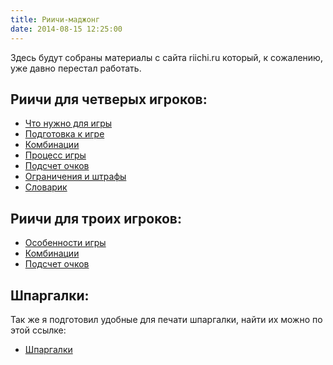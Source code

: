 ```yaml
---
title: Риичи-маджонг
date: 2014-08-15 12:25:00
---
```


Здесь будут собраны материалы с сайта riichi.ru который, к сожалению, уже давно перестал работать.

## Риичи для четверых игроков:

  * [Что нужно для игры](/2014/08/15/%D0%A0%D0%B8%D0%B8%D1%87%D0%B8-%D0%BC%D0%B0%D0%B4%D0%B6%D0%BE%D0%BD%D0%B3-%D0%A7%D1%82%D0%BE-%D0%BD%D1%83%D0%B6%D0%BD%D0%BE-%D0%B4%D0%BB%D1%8F-%D0%B8%D0%B3%D1%80%D1%8B/)
  * [Подготовка к игре](/2014/08/15/%D0%A0%D0%B8%D0%B8%D1%87%D0%B8-%D0%BC%D0%B0%D0%B4%D0%B6%D0%BE%D0%BD%D0%B3-%D0%9F%D0%BE%D0%B4%D0%B3%D0%BE%D1%82%D0%BE%D0%B2%D0%BA%D0%B0-%D0%BA-%D0%B8%D0%B3%D1%80%D0%B5/)
  * [Комбинации](/2014/08/15/%D0%A0%D0%B8%D0%B8%D1%87%D0%B8-%D0%BC%D0%B0%D0%B4%D0%B6%D0%BE%D0%BD%D0%B3-%D0%98%D0%B3%D1%80%D0%BE%D0%B2%D1%8B%D0%B5-%D0%BA%D0%BE%D0%BC%D0%B1%D0%B8%D0%BD%D0%B0%D1%86%D0%B8%D0%B8/)
  * [Процесс игры](/2014/08/15/%D0%A0%D0%B8%D0%B8%D1%87%D0%B8-%D0%BC%D0%B0%D0%B4%D0%B6%D0%BE%D0%BD%D0%B3-%D0%9F%D1%80%D0%BE%D1%86%D0%B5%D1%81%D1%81-%D0%B8%D0%B3%D1%80%D1%8B/)
  * [Подсчет очков](/2014/08/15/%D0%A0%D0%B8%D0%B8%D1%87%D0%B8-%D0%BC%D0%B0%D0%B4%D0%B6%D0%BE%D0%BD%D0%B3-%D0%9F%D0%BE%D0%B4%D1%81%D1%87%D0%B5%D1%82-%D0%BE%D1%87%D0%BA%D0%BE%D0%B2/)
  * [Ограничения и штрафы](/2014/08/15/%D0%A0%D0%B8%D0%B8%D1%87%D0%B8-%D0%BC%D0%B0%D0%B4%D0%B6%D0%BE%D0%BD%D0%B3-%D0%9E%D0%B3%D1%80%D0%B0%D0%BD%D0%B8%D1%87%D0%B5%D0%BD%D0%B8%D1%8F-%D0%B8-%D1%88%D1%82%D1%80%D0%B0%D1%84%D1%8B/)
  * [Словарик](/2014/08/15/%D0%A0%D0%B8%D0%B8%D1%87%D0%B8-%D0%BC%D0%B0%D0%B4%D0%B6%D0%BE%D0%BD%D0%B3-%D0%A1%D0%BB%D0%BE%D0%B2%D0%B0%D1%80%D0%B8%D0%BA/)

## Риичи для троих игроков:

  * [Особенности игры](/2014/08/15/%D0%A0%D0%B8%D0%B8%D1%87%D0%B8-%D0%BC%D0%B0%D0%B4%D0%B6%D0%BE%D0%BD%D0%B3-%D0%9E%D1%81%D0%BE%D0%B1%D0%B5%D0%BD%D0%BD%D0%BE%D1%81%D1%82%D0%B8-%D0%B8%D0%B3%D1%80%D1%8B-%D0%B4%D0%BB%D1%8F-%D1%82%D1%80%D0%BE%D0%B8%D1%85-%D0%B8%D0%B3%D1%80%D0%BE%D0%BA%D0%BE%D0%B2/)
  * [Комбинации](/2014/08/15/%D0%A0%D0%B8%D0%B8%D1%87%D0%B8-%D0%BC%D0%B0%D0%B4%D0%B6%D0%BE%D0%BD%D0%B3-%D0%98%D0%B3%D1%80%D0%BE%D0%B2%D1%8B%D0%B5-%D0%BA%D0%BE%D0%BC%D0%B1%D0%B8%D0%BD%D0%B0%D1%86%D0%B8%D0%B8-%D0%B4%D0%BB%D1%8F-%D1%82%D1%80%D0%BE%D0%B8%D1%85-%D0%B8%D0%B3%D1%80%D0%BE%D0%BA%D0%BE%D0%B2/)
  * [Подсчет очков](/2014/08/15/%D0%A0%D0%B8%D0%B8%D1%87%D0%B8-%D0%BC%D0%B0%D0%B4%D0%B6%D0%BE%D0%BD%D0%B3-%D0%9F%D0%BE%D0%B4%D1%81%D1%87%D0%B5%D1%82-%D0%BE%D1%87%D0%BA%D0%BE%D0%B2-%D0%B2-%D0%BC%D0%B0%D0%B4%D0%B6%D0%BE%D0%BD%D0%B3%D0%B5-%D0%B4%D0%BB%D1%8F-%D1%82%D1%80%D0%BE%D0%B8%D1%85-%D0%B8%D0%B3%D1%80%D0%BE%D0%BA%D0%BE%D0%B2/)

## Шпаргалки:

Так же я подготовил удобные для печати шпаргалки, найти их можно по этой ссылке:
  * [Шпаргалки](/2014/08/18/%D0%A0%D0%B8%D0%B8%D1%87%D0%B8-%D0%BC%D0%B0%D0%B4%D0%B6%D0%BE%D0%BD%D0%B3-%D0%A8%D0%BF%D0%B0%D1%80%D0%B3%D0%B0%D0%BB%D0%BA%D0%B8/)
